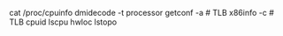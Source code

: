cat /proc/cpuinfo
dmidecode -t processor
getconf -a              # TLB
x86info -c              # TLB
cpuid
lscpu
hwloc
lstopo

